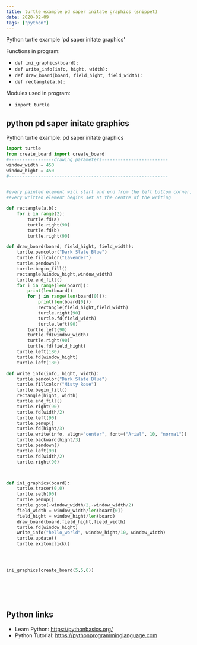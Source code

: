 ```yaml
---
title: turtle example pd saper initate graphics (snippet)
date: 2020-02-09
tags: ["python"]
---
```

Python turtle example 'pd saper initate graphics'

Functions in program: 
* `def ini_graphics(board):`
* `def write_info(info, hight, width):`
* `def draw_board(board, field_hight, field_width):`
* `def rectangle(a,b):`

Modules used in program: 
* `import turtle`

## python pd saper initate graphics

Python turtle example: pd saper initate graphics

```python
import turtle
from create_board import create_board
#-----------------drawing parameters-------------------------
window_width = 450
window_hight = 450
#------------------------------------------------------------


#every painted element will start and end from the left bottom corner, seth 90
#every written element begins set at the centre of the writing

def rectangle(a,b):
    for i in range(2):
        turtle.fd(a)
        turtle.right(90)
        turtle.fd(b)
        turtle.right(90)

def draw_board(board, field_hight, field_width):
    turtle.pencolor("Dark Slate Blue")
    turtle.fillcolor("Lavender")
    turtle.pendown()
    turtle.begin_fill()
    rectangle(window_hight,window_width)
    turtle.end_fill()
    for i in range(len(board)):
        print(len(board))
        for j in range(len(board[0])):
            print(len(board[0]))
            rectangle(field_hight,field_width)
            turtle.right(90)
            turtle.fd(field_width)
            turtle.left(90)
        turtle.left(90)
        turtle.fd(window_width)
        turtle.right(90)
        turtle.fd(field_hight)
    turtle.left(180)
    turtle.fd(window_hight)
    turtle.left(180)

def write_info(info, hight, width):
    turtle.pencolor("Dark Slate Blue")
    turtle.fillcolor("Misty Rose")
    turtle.begin_fill()
    rectangle(hight, width)
    turtle.end_fill()
    turtle.right(90)
    turtle.fd(width/2)
    turtle.left(90)
    turtle.penup()
    turtle.fd(hight/3)
    turtle.write(info, align="center", font=("Arial", 10, "normal"))
    turtle.backward(hight/3)
    turtle.pendown()
    turtle.left(90)
    turtle.fd(width/2)
    turtle.right(90)



def ini_graphics(board):
    turtle.tracer(0,0)
    turtle.seth(90)
    turtle.penup()
    turtle.goto(-window_width/2,-window_width/2)
    field_width = window_width/len(board[0])
    field_hight = window_hight/len(board)
    draw_board(board,field_hight,field_width)
    turtle.fd(window_hight)
    write_info("hello_world", window_hight/10, window_width)
    turtle.update()
    turtle.exitonclick()




ini_graphics(create_board(5,5,6))







```

## Python links

- Learn Python: https://pythonbasics.org/
- Python Tutorial: https://pythonprogramminglanguage.com

